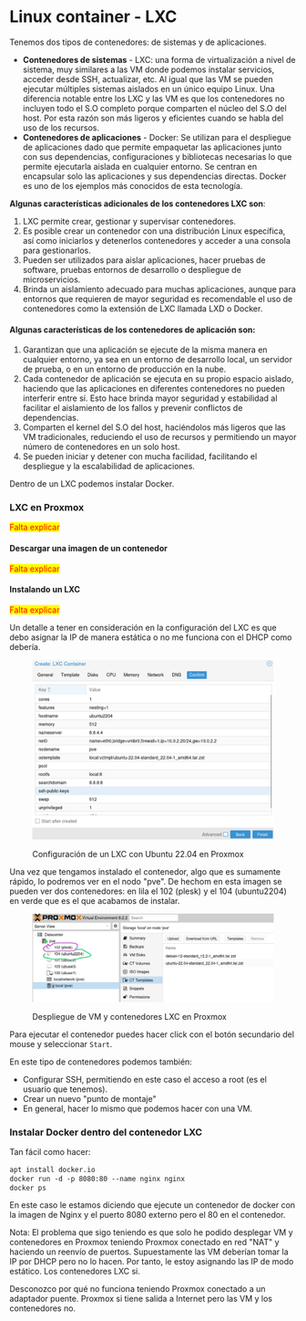 # Linux container - LXC

Tenemos dos tipos de contenedores: de sistemas y de aplicaciones.&#x20;

* **Contenedores de sistemas** - LXC: una forma de virtualización a nivel de sistema, muy similares a las VM donde podemos instalar servicios, acceder desde SSH, actualizar, etc. Al igual que las VM se pueden ejecutar múltiples sistemas aislados en un único equipo Linux. Una diferencia notable entre los LXC y las VM es que los contenedores no incluyen todo el S.O completo porque comparten el núcleo del S.O del host. Por esta razón son más ligeros y eficientes cuando se habla del uso de los recursos.
* **Contenedores de aplicaciones** - Docker: Se utilizan para el despliegue de aplicaciones dado que permite empaquetar las aplicaciones junto con sus dependencias, configuraciones y bibliotecas necesarias lo que permite ejecutarla aislada en cualquier entorno. Se centran en encapsular solo las aplicaciones y sus dependencias directas. Docker es uno de los ejemplos más conocidos de esta tecnología.

**Algunas características adicionales de los contenedores LXC son**:

1. LXC permite crear, gestionar y supervisar contenedores.&#x20;
2. Es posible crear un contenedor con una distribución Linux específica, así como iniciarlos y detenerlos contenedores y acceder a una consola para gestionarlos.
3. Pueden ser utilizados para aislar aplicaciones, hacer pruebas de software, pruebas entornos de desarrollo o despliegue de microservicios.
4. Brinda un aislamiento adecuado para muchas aplicaciones, aunque para entornos que requieren de mayor seguridad es recomendable  el uso de contenedores como la extensión de LXC llamada LXD o Docker.

#### Algunas características de los contenedores de aplicación son:

1. Garantizan que una aplicación se ejecute de la misma manera en cualquier entorno, ya sea en un entorno de desarrollo local, un servidor de prueba, o en un entorno de producción en la nube.&#x20;
2. Cada contenedor de aplicación se ejecuta en su propio espacio aislado, haciendo que las aplicaciones en diferentes contenedores no pueden interferir entre sí. Esto hace brinda mayor seguridad y estabilidad al facilitar el aislamiento de los fallos y prevenir conflictos de dependencias.
3. Comparten el kernel del S.O del host, haciéndolos más ligeros que las VM tradicionales, reduciendo el uso de recursos y permitiendo un mayor número de contenedores en un solo host.
4. Se pueden iniciar y detener con mucha facilidad, facilitando el despliegue y la escalabilidad de aplicaciones.&#x20;

Dentro de un LXC podemos instalar Docker.



### LXC en Proxmox

<mark style="color:red;">Falta explicar</mark>

#### Descargar una imagen de un contenedor

<mark style="color:red;">Falta explicar</mark>

#### Instalando un LXC&#x20;

<mark style="color:red;">Falta explicar</mark>

Un detalle a tener en consideración en la configuración del LXC es que debo asignar la IP de manera estática o no me funciona con el DHCP como debería.

<figure><img src="../../.gitbook/assets/image (2) (1) (1) (1) (1).png" alt="" width="563"><figcaption><p>Configuración de un LXC con Ubuntu 22.04 en Proxmox</p></figcaption></figure>

Una vez que tengamos instalado el contenedor, algo que es sumamente rápido, lo podremos ver en el nodo "pve". De hechom en esta imagen se pueden ver  dos contenedores: en lila el 102 (plesk) y el 104 (ubuntu2204) en verde que es el que acabamos de instalar.

<figure><img src="../../.gitbook/assets/image (1) (1) (1) (1) (1) (1).png" alt=""><figcaption><p>Despliegue de VM y contenedores LXC en Proxmox</p></figcaption></figure>

Para ejecutar el contenedor puedes hacer click con el botón secundario del mouse y seleccionar `Start`.

En este tipo de contenedores podemos también:

* Configurar SSH, permitiendo en este caso el acceso a root (es el usuario que tenemos).
* Crear un nuevo "punto de montaje"&#x20;
* En general, hacer lo mismo que podemos hacer con una VM.

### Instalar Docker dentro del contenedor LXC

Tan fácil como hacer:

```
apt install docker.io
docker run -d -p 8080:80 --name nginx nginx
docker ps
```

En este caso le estamos diciendo que ejecute un contenedor de docker  con la imagen de Nginx y el puerto 8080 externo pero el 80 en el contenedor.

Nota: El problema que sigo teniendo es que solo he podido desplegar VM y contenedores en Proxmox teniendo Proxmox conectado en red "NAT" y haciendo un reenvío de puertos. Supuestamente las VM deberían tomar la IP por DHCP pero no lo hacen. Por tanto, le estoy asignando las IP de  modo estático. Los contenedores LXC si.&#x20;

Desconozco por qué no funciona teniendo Proxmox conectado a un adaptador puente. Proxmox si tiene salida a Internet pero las VM y los contenedores  no.
